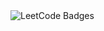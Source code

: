 <img src="https://leetcode-badge-showcase.vercel.app/api?username=SauKang&theme=tokyonight" alt="LeetCode Badges"/>
